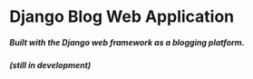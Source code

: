 # Django Blog Web Application
##### Built with the Django web framework as a blogging platform.
##### (still in development)
